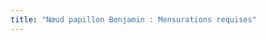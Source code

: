 ```yaml
---
title: "Nœud papillon Benjamin : Mensurations requises"
---
```


<PatternMeasurements pattern='benjamin' />

